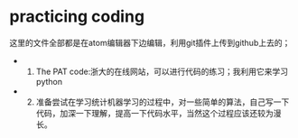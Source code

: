 # practicing coding

这里的文件全部都是在atom编辑器下边编辑，利用git插件上传到github上去的；

+ 1. The PAT code:浙大的在线网站，可以进行代码的练习；我利用它来学习python

+ 2. 准备尝试在学习统计机器学习的过程中，对一些简单的算法，自己写一下代码，加深一下理解，提高一下代码水平，当然这个过程应该还较为漫长。
